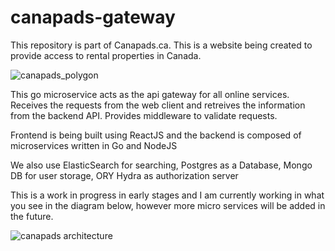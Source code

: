 
# canapads-gateway
This repository is part of Canapads.ca.  This is a website being created to provide access to rental properties in Canada. 

![canapads_polygon](https://github.com/jebo87/canapads-gateway/assets/7273200/8247c1a9-bd63-4d57-bada-f3c1cb98348c)

This go microservice acts as the api gateway for all online services. Receives the requests from the web client and retreives the information from the backend API. Provides middleware to validate requests.

Frontend is being built using ReactJS and the backend is composed of microservices written in Go and NodeJS

We also use ElasticSearch for searching, Postgres as a Database, Mongo DB for user storage, ORY Hydra as authorization server 

This is a work in progress in early stages and I am currently working in what you see in the diagram below, however more micro services will be added in the future.



![canapads architecture](https://github.com/jebo87/canapads-gateway/assets/7273200/ef55d5f0-77c2-4dac-95df-ffbfbbd1a691)
